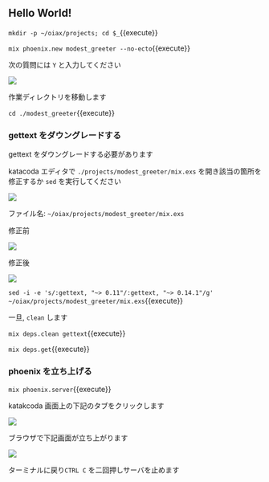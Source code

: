 ## Hello World!

`mkdir -p ~/oiax/projects; cd $_`{{execute}}

`mix phoenix.new modest_greeter --no-ecto`{{execute}}

次の質問には `Y` と入力してください

![](https://i.gyazo.com/8b69deaa2b4657a8a4f34d45191c329d.png)

作業ディレクトリを移動します

`cd ./modest_greeter`{{execute}}

### gettext をダウングレードする

gettext をダウングレードする必要があります

katacoda エディタで `./projects/modest_greeter/mix.exs` を開き該当の箇所を修正するか `sed` を実行してください

![](https://i.gyazo.com/2c568e9bfa5eae19213883ba9db5ac03.png)

ファイル名: `~/oiax/projects/modest_greeter/mix.exs`

修正前

![](https://i.gyazo.com/3b5497c84ff8c2125b4ab11577f84ee7.png)

修正後

![](https://i.gyazo.com/a44ea812e3dc622e26f39f5a6e4aa27c.png)

`sed -i -e 's/:gettext, "~> 0.11"/:gettext, "~> 0.14.1"/g' ~/oiax/projects/modest_greeter/mix.exs`{{execute}}

一旦, `clean` します

`mix deps.clean gettext`{{execute}}

`mix deps.get`{{execute}}

### phoenix を立ち上げる

`mix phoenix.server`{{execute}}

katakcoda 画面上の下記のタブをクリックします

![](https://i.gyazo.com/2abf40b1b0b2f49252e4617b5d37a33c.png)

ブラウザで下記画面が立ち上がります

![](https://i.gyazo.com/0839fba2a3ca5104eb8420615d63a2b2.png)

ターミナルに戻り`CTRL C` を二回押しサーバを止めます

